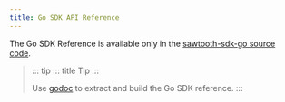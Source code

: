 ```yaml
---
title: Go SDK API Reference
---
```


The Go SDK Reference is available only in the [sawtooth-sdk-go source
code](https://github.com/hyperledger/sawtooth-sdk-go).

> ::: tip
> ::: title
> Tip
> :::
>
> Use [godoc](https://godoc.org/golang.org/x/tools/cmd/godoc) to extract
> and build the Go SDK reference.
> :::
